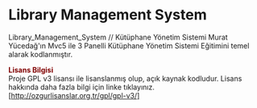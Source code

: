 # Library Management System
 Library_Management_System // Kütüphane Yönetim Sistemi Murat Yücedağ'ın Mvc5 ile 3 Panelli Kütüphane Yönetim Sistemi Eğitimini temel alarak kodlanmıştır.


<b><font color="#800000"> Lisans Bilgisi </font></b> <br>
Proje GPL v3 lisansı ile lisanslanmış olup, açık kaynak kodludur. Lisans hakkında daha fazla bilgi için linke tıklayınız.[http://ozgurlisanslar.org.tr/gpl/gpl-v3/]
